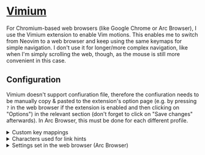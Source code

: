# [Vimium](https://github.com/philc/vimium)

For Chromium-based web browsers (like Google Chrome or Arc Browser), I use the Vimium extension to
enable Vim motions. This enables me to switch from Neovim to a web browser and keep using the same
keymaps for simple navigation. I don't use it for longer/more complex navigation, like when I'm
simply scrolling the web, though, as the mouse is still more convenient in this case.

## Configuration

Vimium doesn't support confiuration file, therefore the confiuration needs to be manually copy &
pasted to the extension's option page (e.g. by pressing `?` in the web browser if the extension is
enabled and then clicking on "Options") in the relevant section (don't forget to click on "Save
changes" afterwards). In Arc Browser, this must be done for each different profile.

<details>
<summary>Custom key mappings</summary>

```
# Disable all default mappings
# I don't use many mappings and several default mappings don't work as intented in my browser
unmapAll

# Vim-like crolling
map j scrollDown
map k scrollUp
map h scrollLeft
map l scrollRight
map gg scrollToTop
map G scrollToBottom
map <C-d> scrollPageDown
map <C-u> scrollPageUp
map <C-f> scrollFullPageDown
map <C-b> scrollFullPageUp

# Clicking
map <enter> LinkHints.activateMode
map <C-m> LinkHints.activateMode
map <S-enter> LinkHints.activateModeToOpenInNewTab

# Other
map ? showHelp
```

</details>

<details>
<summary>Characters used for link hints</summary>

```
hgjfkdlsmqyturieozpabvn
```

</details>

<details>
<summary>Settings set in the web browser (Arc Browser)</summary>

- `<C-j>` & `<C-k>` are mapped to next & previous tab, respectively (Vimium's `nextTab` &
  `previousTab` follow a kind of most recent tab behavior I don't want, see this
  [issue](https://github.com/philc/vimium/issues/4230))
- `<C-h>` & `<C-l>` are mapped to previous & next profile, respectively
- `<C-o>` & `<C-i>` are mapped to go back & forward, respectively
- I use the web browser's `<M-t>` instead of Vimium's `createTab` to open a new tab, as when using
  the latter, the new tab is blank without even a search bar
- I use the web browser's `<M-w>` instead of Vimium's `removeTab` to close a tab, as when using the
  latter, the tab can't be re-opened neither with the web browser feature nor with Vimium's one

</details>
